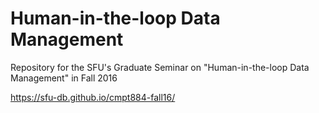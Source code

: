 #  Human-in-the-loop Data Management
Repository for the SFU's Graduate Seminar on "Human-in-the-loop Data Management" in Fall 2016

https://sfu-db.github.io/cmpt884-fall16/

